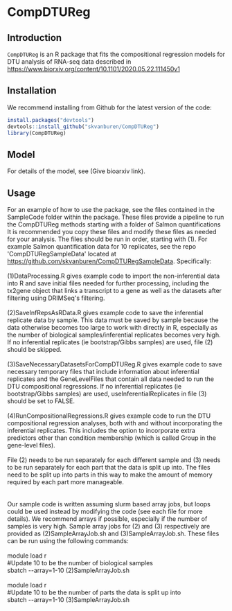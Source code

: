 # CompDTUReg

## Introduction

<code>CompDTUReg</code> is an R package that fits the compositional regression models for DTU analysis of RNA-seq data described in https://www.biorxiv.org/content/10.1101/2020.05.22.111450v1

## Installation
We recommend installing from Github for the latest version of the code:
```r
install.packages("devtools")
devtools::install_github("skvanburen/CompDTUReg")
library(CompDTUReg)
```

## Model
For details of the model, see (Give bioarxiv link).

## Usage  
For an example of how to use the package, see the files contained in the SampleCode folder within the package.  These files provide a pipeline to run the CompDTUReg methods starting with a folder of Salmon quantifications  It is recommended you copy these files and modify these files as needed for your analysis.  The files should be run in order, starting with (1).  For example Salmon quantification data for 10 replicates, see the repo 'CompDTURegSampleData' located at https://github.com/skvanburen/CompDTURegSampleData.  Specifically:<br>
 <br>
(1)DataProcessing.R gives example code to import the non-inferential data into R and save initial files needed for further processing, including the tx2gene object that links a transcript to a gene as well as the datasets after filtering using DRIMSeq's filtering.<br>
 <br>
(2)SaveInfRepsAsRData.R gives example code to save the inferential replicate data by sample.  This data must be saved by sample because the data otherwise becomes too large to work with directly in R, especially as the number of biological samples/inferential replicates becomes very high.  If no inferential replicates (ie bootstrap/Gibbs samples) are used, file (2) should be skipped.  <br>
 <br>
(3)SaveNecessaryDatasetsForCompDTUReg.R gives example code to save necessary temporary files that include information about inferential replicates and the GeneLevelFiles that contain all data needed to run the DTU compositional regressions. If no inferential replicates (ie bootstrap/Gibbs samples) are used, useInferentialReplicates in file (3) should be set to FALSE. <br>
 <br>
(4)RunCompositionalRegressions.R gives example code to run the DTU compositional regression analyses, both with and without incorporating the inferential replicates.  This includes the option to incorporate extra predictors other than condition membership (which is called Group in the gene-level files). <br>
 <br>
 File (2) needs to be run separately for each different sample and (3) needs to be run separately for each part that the data is split up into.  The files need to be split up into parts in this way to make the amount of memory required by each part more manageable. <br>  
   <br>
Our sample code is written assuming slurm based array jobs, but loops could be used instead by modifying the code (see each file for more details).  We recommend arrays if possible, especially if the number of samples is very high.  Sample array jobs for (2) and (3) respectively are provided as (2)SampleArrayJob.sh and (3)SampleArrayJob.sh.  These files can be run using the following commands: <br>
  <br>
module load r <br>
#Update 10 to be the number of biological samples <br>
sbatch --array=1-10 (2)SampleArrayJob.sh <br>
  <br>
module load r <br>
#Update 10 to be the number of parts the data is split up into <br>
sbatch --array=1-10 (3)SampleArrayJob.sh <br>

